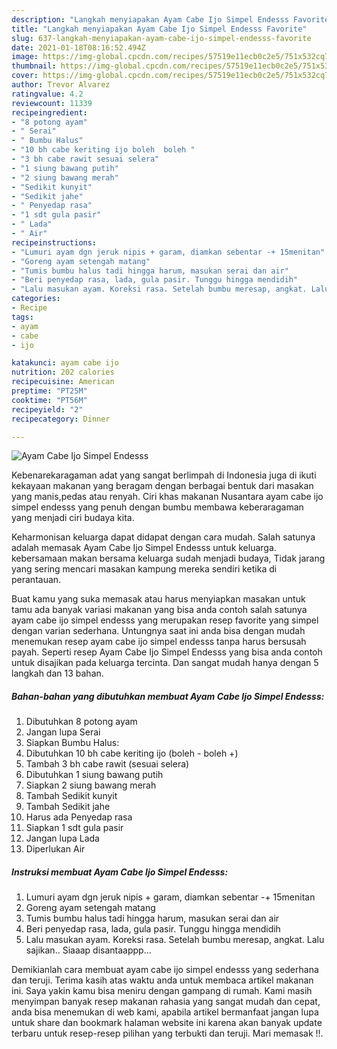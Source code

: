 ```yaml
---
description: "Langkah menyiapakan Ayam Cabe Ijo Simpel Endesss Favorite"
title: "Langkah menyiapakan Ayam Cabe Ijo Simpel Endesss Favorite"
slug: 637-langkah-menyiapakan-ayam-cabe-ijo-simpel-endesss-favorite
date: 2021-01-18T08:16:52.494Z
image: https://img-global.cpcdn.com/recipes/57519e11ecb0c2e5/751x532cq70/ayam-cabe-ijo-simpel-endesss-foto-resep-utama.jpg
thumbnail: https://img-global.cpcdn.com/recipes/57519e11ecb0c2e5/751x532cq70/ayam-cabe-ijo-simpel-endesss-foto-resep-utama.jpg
cover: https://img-global.cpcdn.com/recipes/57519e11ecb0c2e5/751x532cq70/ayam-cabe-ijo-simpel-endesss-foto-resep-utama.jpg
author: Trevor Alvarez
ratingvalue: 4.2
reviewcount: 11339
recipeingredient:
- "8 potong ayam"
- " Serai"
- " Bumbu Halus"
- "10 bh cabe keriting ijo boleh  boleh "
- "3 bh cabe rawit sesuai selera"
- "1 siung bawang putih"
- "2 siung bawang merah"
- "Sedikit kunyit"
- "Sedikit jahe"
- " Penyedap rasa"
- "1 sdt gula pasir"
- " Lada"
- " Air"
recipeinstructions:
- "Lumuri ayam dgn jeruk nipis + garam, diamkan sebentar -+ 15menitan"
- "Goreng ayam setengah matang"
- "Tumis bumbu halus tadi hingga harum, masukan serai dan air"
- "Beri penyedap rasa, lada, gula pasir. Tunggu hingga mendidih"
- "Lalu masukan ayam. Koreksi rasa. Setelah bumbu meresap, angkat. Lalu sajikan.. Siaaap disantaappp..."
categories:
- Recipe
tags:
- ayam
- cabe
- ijo

katakunci: ayam cabe ijo 
nutrition: 202 calories
recipecuisine: American
preptime: "PT25M"
cooktime: "PT56M"
recipeyield: "2"
recipecategory: Dinner

---
```



![Ayam Cabe Ijo Simpel Endesss](https://img-global.cpcdn.com/recipes/57519e11ecb0c2e5/751x532cq70/ayam-cabe-ijo-simpel-endesss-foto-resep-utama.jpg)

Kebenarekaragaman adat yang sangat berlimpah di Indonesia juga di ikuti kekayaan makanan yang beragam dengan berbagai bentuk dari masakan yang manis,pedas atau renyah. Ciri khas makanan Nusantara ayam cabe ijo simpel endesss yang penuh dengan bumbu membawa keberaragaman yang menjadi ciri budaya kita.




Keharmonisan keluarga dapat didapat dengan cara mudah. Salah satunya adalah memasak Ayam Cabe Ijo Simpel Endesss untuk keluarga. kebersamaan makan bersama keluarga sudah menjadi budaya, Tidak jarang yang sering mencari masakan kampung mereka sendiri ketika di perantauan.

Buat kamu yang suka memasak atau harus menyiapkan masakan untuk tamu ada banyak variasi makanan yang bisa anda contoh salah satunya ayam cabe ijo simpel endesss yang merupakan resep favorite yang simpel dengan varian sederhana. Untungnya saat ini anda bisa dengan mudah menemukan resep ayam cabe ijo simpel endesss tanpa harus bersusah payah.
Seperti resep Ayam Cabe Ijo Simpel Endesss yang bisa anda contoh untuk disajikan pada keluarga tercinta. Dan sangat mudah hanya dengan 5 langkah dan 13 bahan.


<!--inarticleads1-->

##### Bahan-bahan yang dibutuhkan membuat Ayam Cabe Ijo Simpel Endesss:

1. Dibutuhkan 8 potong ayam
1. Jangan lupa  Serai
1. Siapkan  Bumbu Halus:
1. Dibutuhkan 10 bh cabe keriting ijo (boleh - boleh +)
1. Tambah 3 bh cabe rawit (sesuai selera)
1. Dibutuhkan 1 siung bawang putih
1. Siapkan 2 siung bawang merah
1. Tambah Sedikit kunyit
1. Tambah Sedikit jahe
1. Harus ada  Penyedap rasa
1. Siapkan 1 sdt gula pasir
1. Jangan lupa  Lada
1. Diperlukan  Air




<!--inarticleads2-->

##### Instruksi membuat  Ayam Cabe Ijo Simpel Endesss:

1. Lumuri ayam dgn jeruk nipis + garam, diamkan sebentar -+ 15menitan
1. Goreng ayam setengah matang
1. Tumis bumbu halus tadi hingga harum, masukan serai dan air
1. Beri penyedap rasa, lada, gula pasir. Tunggu hingga mendidih
1. Lalu masukan ayam. Koreksi rasa. Setelah bumbu meresap, angkat. Lalu sajikan.. Siaaap disantaappp...




Demikianlah cara membuat ayam cabe ijo simpel endesss yang sederhana dan teruji. Terima kasih atas waktu anda untuk membaca artikel makanan ini. Saya yakin kamu bisa meniru dengan gampang di rumah. Kami masih menyimpan banyak resep makanan rahasia yang sangat mudah dan cepat, anda bisa menemukan di web kami, apabila artikel bermanfaat jangan lupa untuk share dan bookmark halaman website ini karena akan banyak update terbaru untuk resep-resep pilihan yang terbukti dan teruji. Mari memasak !!. 
